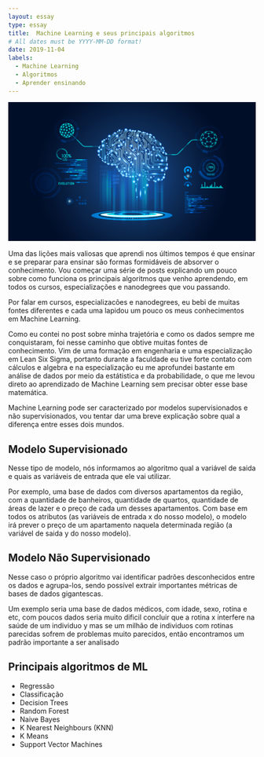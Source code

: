 ```yaml
---
layout: essay
type: essay
title:  Machine Learning e seus principais algoritmos
# All dates must be YYYY-MM-DD format!
date: 2019-11-04
labels:
  - Machine Learning
  - Algoritmos
  - Aprender ensinando
---
```


<img class="ui fluid image" src="../images/ML_logo.jpg">
<p>Uma das lições mais valiosas que aprendi nos últimos tempos é que ensinar e se preparar para ensinar são formas 
formidáveis de absorver o conhecimento. Vou começar uma série de posts explicando um pouco sobre como funciona os principais algoritmos que 
venho aprendendo, em todos os cursos, especializações e nanodegrees que vou passando.</p>

<p>Por falar em cursos, especializacões e nanodegrees, eu bebi de muitas fontes diferentes e cada uma lapidou um pouco 
os meus conhecimentos em Machine Learning.</p>

<p>Como eu contei no post sobre minha trajetória e como os dados sempre me conquistaram, foi nesse caminho que obtive muitas 
fontes de conhecimento. Vim de uma formação em engenharia e uma especialização em Lean Six Sigma, portanto durante a faculdade eu tive forte contato com cálculos e algebra e na especialização eu me aprofundei bastante em análise de dados por meio da estátistica e da probabilidade, o que me levou direto ao aprendizado de Machine Learning sem precisar obter esse base matemática.</p>

<p>Machine Learning pode ser caracterizado por modelos supervisionados e não supervisionados, vou tentar dar uma breve explicação sobre qual a diferença entre esses dois mundos.</p>

## Modelo Supervisionado
 
<p>Nesse tipo de modelo, nós informamos ao algoritmo qual a variável de saida e quais as variáveis de entrada que ele vai utilizar. </p>
<p>Por exemplo, uma base de dados com diversos apartamentos da região, com a quantidade de banheiros, quantidade de quartos, quantidade de áreas de lazer e o preço de cada um desses apartamentos. Com base em todos os atributos (as variáveis de entrada x do nosso modelo), o modelo irá prever o preço de um apartamento naquela determinada região (a variável de saida y do nosso modelo).</p>

## Modelo Não Supervisionado

<p>Nesse caso o próprio algoritmo vai identificar padrões desconhecidos entre os dados e agrupa-los, sendo possível extrair importantes métricas de bases de dados gigantescas. </p>
<p>Um exemplo seria uma base de dados médicos, com idade, sexo, rotina e etc, com poucos dados seria muito dificil concluir que a rotina x interfere na saúde de um individuo y mas se um milhão de individuos com rotinas parecidas sofrem de problemas muito parecidos, então encontramos um padrão importante a ser analisado</p>


## Principais algoritmos de ML


* Regressão
* Classificação
* Decision Trees
* Random Forest
* Naive Bayes
* K Nearest Neighbours (KNN)
* K Means
* Support Vector Machines



